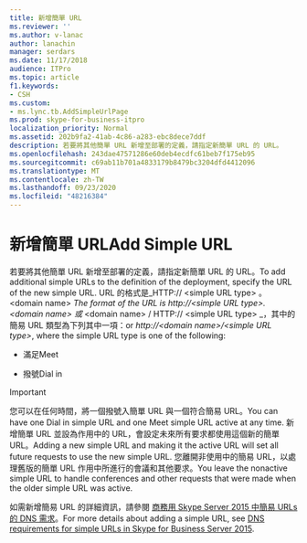 ```yaml
---
title: 新增簡單 URL
ms.reviewer: ''
ms.author: v-lanac
author: lanachin
manager: serdars
ms.date: 11/17/2018
audience: ITPro
ms.topic: article
f1.keywords:
- CSH
ms.custom:
- ms.lync.tb.AddSimpleUrlPage
ms.prod: skype-for-business-itpro
localization_priority: Normal
ms.assetid: 202b9fa2-41ab-4c86-a283-ebc8dece7ddf
description: 若要將其他簡單 URL 新增至部署的定義，請指定新簡單 URL 的 URL。
ms.openlocfilehash: 243dae47571286e60deb4ecdfc61beb7f175eb95
ms.sourcegitcommit: c69ab11b701a4833179b8479bc3204dfd4412096
ms.translationtype: MT
ms.contentlocale: zh-TW
ms.lasthandoff: 09/23/2020
ms.locfileid: "48216384"
---
```

# <a name="add-simple-url"></a><span data-ttu-id="62578-103">新增簡單 URL</span><span class="sxs-lookup"><span data-stu-id="62578-103">Add Simple URL</span></span>
 
<span data-ttu-id="62578-104">若要將其他簡單 URL 新增至部署的定義，請指定新簡單 URL 的 URL。</span><span class="sxs-lookup"><span data-stu-id="62578-104">To add additional simple URLs to the definition of the deployment, specify the URL of the new simple URL.</span></span> <span data-ttu-id="62578-105">URL 的格式是_HTTP:// \<simple URL type\> 。 \<domain name\> _</span><span class="sxs-lookup"><span data-stu-id="62578-105">The format of the URL is  _http://\<simple URL type\>.\<domain name\>_</span></span> <span data-ttu-id="62578-106">或_ \<domain name\> / HTTP:// \<simple URL type\> _，其中的簡易 URL 類型為下列其中一項：</span><span class="sxs-lookup"><span data-stu-id="62578-106">or _http://\<domain name\>/\<simple URL type\>_, where the simple URL type is one of the following:</span></span>
  
- <span data-ttu-id="62578-107">滿足</span><span class="sxs-lookup"><span data-stu-id="62578-107">Meet</span></span>
    
- <span data-ttu-id="62578-108">撥號</span><span class="sxs-lookup"><span data-stu-id="62578-108">Dial in</span></span>
    
> [!IMPORTANT]
> <span data-ttu-id="62578-109">您可以在任何時間，將一個撥號入簡單 URL 與一個符合簡易 URL。</span><span class="sxs-lookup"><span data-stu-id="62578-109">You can have one Dial in simple URL and one Meet simple URL active at any time.</span></span> <span data-ttu-id="62578-110">新增簡單 URL 並設為作用中的 URL，會設定未來所有要求都使用這個新的簡單 URL。</span><span class="sxs-lookup"><span data-stu-id="62578-110">Adding a new simple URL and making it the active URL will set all future requests to use the new simple URL.</span></span> <span data-ttu-id="62578-111">您離開非使用中的簡易 URL，以處理舊版的簡單 URL 作用中所進行的會議和其他要求。</span><span class="sxs-lookup"><span data-stu-id="62578-111">You leave the nonactive simple URL to handle conferences and other requests that were made when the older simple URL was active.</span></span> 
  
<span data-ttu-id="62578-112">如需新增簡易 URL 的詳細資訊，請參閱 [商務用 Skype Server 2015 中簡易 URLs 的 DNS 需求](../../plan-your-deployment/network-requirements/simple-urls.md)。</span><span class="sxs-lookup"><span data-stu-id="62578-112">For more details about adding a simple URL, see [DNS requirements for simple URLs in Skype for Business Server 2015](../../plan-your-deployment/network-requirements/simple-urls.md).</span></span>
  

